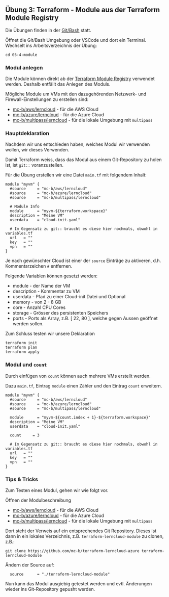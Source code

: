 ## Übung 3: Terraform - Module aus der Terraform Module Registry

Die Übungen finden in der [Git/Bash](https://git-scm.com/downloads) statt. 

Öffnet die Git/Bash Umgebung oder VSCode und dort ein Terminal. Wechselt ins Arbeitsverzeichnis der Übung:

    cd 05-4-module

### Modul anlegen

Die Module können direkt ab der [Terraform Module Registry](https://registry.terraform.io/browse/modules) verwendet werden. Deshalb entfällt das Anlegen des Moduls.

Mögliche Module um VMs mit den dazugehörenden Netzwerk- und Firewall-Einstellungen zu erstellen sind:

* [mc-b/aws/lerncloud](https://registry.terraform.io/modules/mc-b/aws/lerncloud/latest) - für die AWS Cloud
* [mc-b/azure/lerncloud](https://registry.terraform.io/modules/mc-b/azure/lerncloud/latest) - für die Azure Cloud
* [mc-b/multipass/lerncloud](https://registry.terraform.io/modules/mc-b/multipass/lerncloud/latest) - für die lokale Umgebung mit `multipass`
 
    
### Hauptdeklaration

Nachdem wir uns entschieden haben, welches Modul wir verwenden wollen, wir dieses Verwenden. 

Damit Terraform weiss, dass das Modul aus einem Git-Repository zu holen ist, ist `git::` voranzustellen.

Für die Übung erstellen wir eine Datei `main.tf` mit folgendem Inhalt:

    module "myvm" {
      #source     = "mc-b/aws/lerncloud"
      #source     = "mc-b/azure/lerncloud"
      #source     = "mc-b/multipass/lerncloud"
    
      # Module Info
      module      = "myvm-${terraform.workspace}"
      description = "Meine VM"
      userdata    = "cloud-init.yaml"
      
      # Im Gegensatz zu git:: braucht es diese hier nochmals, obwohl in variables.tf 
      url   = ""
      key   = ""
      vpn   = ""      
    }
    
Je nach gewünschter Cloud ist einer der `source` Einträge zu aktiveren, d.h. Kommentarzeichen `#` entfernen.    

Folgende Variablen können gesetzt werden:
* module - der Name der VM
* description - Kommentar zu VM
* userdata - Pfad zu einer Cloud-init Datei
und Optional
* memory - von 2 - 8 GB
* core - Anzahl CPU Cores 
* storage - Grösser des persistenten Speichers
* ports - Ports als Array, z.B. [ 22, 80 ], welche gegen Aussen geöffnet werden sollen.

Zum Schluss testen wir unsere Deklaration

    terraform init
    terraform plan
    terraform apply   

### Modul und `count`

Durch einfügen von `count` können auch mehrere VMs erstellt werden.

Dazu `main.tf`, Eintrag `module` einen Zähler und den Eintrag `count` erweitern. 

    
    module "myvm" {
      #source     = "mc-b/aws/lerncloud"
      #source     = "mc-b/azure/lerncloud"
      #source     = "mc-b/multipass/lerncloud"
    
      module      = "myvm-${count.index + 1}-${terraform.workspace}"
      description = "Meine VM"
      userdata    = "cloud-init.yaml"
      
      count     = 3
      
      # Im Gegensatz zu git:: braucht es diese hier nochmals, obwohl in variables.tf 
      url   = ""
      key   = ""
      vpn   = ""       
    }

### Tips & Tricks

Zum Testen eines Modul, gehen wir wie folgt vor.

Öffnen der Modulbeschreibung
* [mc-b/aws/lerncloud](https://registry.terraform.io/modules/mc-b/aws/lerncloud/latest) - für die AWS Cloud
* [mc-b/azure/lerncloud](https://registry.terraform.io/modules/mc-b/azure/lerncloud/latest) - für die Azure Cloud
* [mc-b/multipass/lerncloud](https://registry.terraform.io/modules/mc-b/multipass/lerncloud/latest) - für die lokale Umgebung mit `multipass`

Dort steht der Verweis auf ein entsprechendes Git Repository. Dieses ist dann in ein lokales Verzeichnis, z.B. `terraform-lerncloud-module` zu clonen, z.B.:

    git clone https://github.com/mc-b/terraform-lerncloud-azure terraform-lerncloud-module
    
Ändern der Source auf:    

      source      = "./terraform-lerncloud-module"
      
Nun kann das Modul ausgiebig getestet werden und evtl. Änderungen wieder ins Git-Repository gepusht werden.      


       